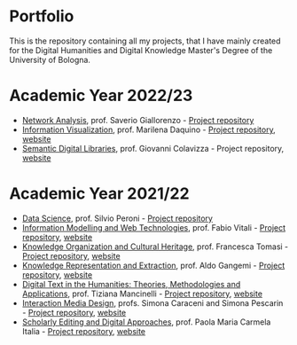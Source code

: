 # Portfolio

This is the repository containing all my projects, that I have mainly created for the Digital Humanities and Digital Knowledge Master's Degree of the University of Bologna. 

<h1>Academic Year 2022/23</h1>
<ul>
  <li><a href="https://www.unibo.it/en/teaching/course-unit-catalogue/course-unit/2022/467048">Network Analysis</a>, prof. Saverio Giallorenzo - <a href="https://github.com/NetworkAnalysisP/NAP.git">Project repository</a></li>
    <li><a href="https://www.unibo.it/it/didattica/insegnamenti/insegnamento/2022/467047">Information Visualization</a>, prof. Marilena Daquino - <a href="https://github.com/Infoviz-ICD/Infoviz-ICD.git">Project repository</a>, <a href="https://infoviz-icd.github.io/Infoviz-ICD/">website</a>
    </li>
  <li><a href="https://www.unibo.it/it/didattica/insegnamenti/insegnamento/2022/443592">Semantic Digital Libraries</a>, prof. Giovanni Colavizza - <a href"https://github.com/ShakespeareFirstFolioLSD/Shakespeare_first_folio.git">Project repository</a>, <a href="https://shakespearefirstfoliolsd.github.io/Shakespeare_first_folio/">website</a></li>
</ul>

<h1>Academic Year 2021/22</h1>
<ul>
  <li><a href="https://www.unibo.it/it/didattica/insegnamenti/insegnamento/2021/467046">Data Science</a>, prof. Silvio Peroni - <a href="https://github.com/martasoricetti/my_little_python.git">Project repository</a></li>
  <li><a href="https://www.unibo.it/en/teaching/course-unit-catalogue/course-unit/2021/454464">Information Modelling and Web Technologies</a>, prof. Fabio Vitali - <a href="https://github.com/deadloversociety/imwt22.git">Project repository</a>, <a href="https://deadloversociety.github.io/imwt22/">website</a></li>
   <li><a href="https://www.unibo.it/it/didattica/insegnamenti/insegnamento/2021/454462">Knowledge Organization and Cultural Heritage</a>, prof. Francesca Tomasi - <a href="https://github.com/apollo11moonLOnDing/home.git">Project repository</a>, <a href="https://apollo11moonlonding.github.io/home/dist/index.html#page-top">website</a></li>
  <li><a href="https://www.unibo.it/it/didattica/insegnamenti/insegnamento/2021/454462">Knowledge Representation and Extraction</a>, prof. Aldo Gangemi - <a href="https://github.com/SongsTOPoems/STOP.git">Project repository</a>, <a href="https://songstopoems.github.io/STOP/">website</a></li>
  <li><a href="https://www.unibo.it/en/teaching/course-unit-catalogue/course-unit/2021/454464">Digital Text in the Humanities: Theories, Methodologies and Applications</a>, prof. Tiziana Mancinelli - <a href="https://github.com/a-friendship/DTitH.git">Project repository</a>, <a href="https://a-friendship.github.io/DTitH/">website</a></li>
  <li><a href="https://www.unibo.it/en/teaching/course-unit-catalogue/course-unit/2021/454470">Interaction Media Design</a>, profs. Simona Caraceni and Simona Pescarin - <a href="https://github.com/FOODIFICATION/foodification.git">Project repository</a>, <a href="">website</a></li>
  <li><a href="https://www.unibo.it/it/didattica/insegnamenti/insegnamento/2021/424632">Scholarly Editing and Digital Approaches</a>, prof. Paola Maria Carmela Italia - <a href="https://github.com/catullus-online-review/SEDA.git">Project repository</a>, <a href="https://catullus-online-review.github.io/SEDA/">website</a></li>
</ul>
